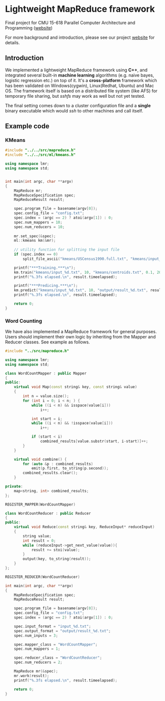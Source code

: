 # Lightweight MapReduce framework
Final project for CMU 15-618 Parallel Computer Architecture and Programming ([website](http://www.cs.cmu.edu/~418/))

For more background and introduction, please see our project [website](https://git.hzh0512.com/p/mapreduce) for details.

## Introduction

We implemented a lightweight MapReduce framework using **C++**, and integrated several built-in **machine learning** algorithms (e.g. naive bayes, logistic regression etc.) on top of it. It's a **cross-platform** framework which has been validated on Windows(cygwin), Linux(Redhat, Ubuntu) and Mac OS. The framework itself is based on a distributed file system (like AFS) for temporary file sharing, but *sshfs* may work as well but not yet tested. 

The final setting comes down to a cluster configuration file and a **single** binary executable which would *ssh* to other machines and call itself.

## Example code

### KMeans

```C++
#include "../../src/mapreduce.h"
#include "../../src/ml/kmeans.h"

using namespace lmr;
using namespace std;


int main(int argc, char **argv)
{
    MapReduce mr;
    MapReduceSpecification spec;
    MapReduceResult result;

    spec.program_file = basename(argv[0]);
    spec.config_file = "config.txt";
    spec.index = (argc == 2) ? atoi(argv[1]) : 0;
    spec.num_mappers = 10;
    spec.num_reducers = 10;
    
    mr.set_spec(&spec);
    ml::kmeans km(&mr);
    
    // utility function for splitting the input file
    if (spec.index == 0)
        split_file_ascii("kmeans/USCensus1990.full.txt", "kmeans/input_%d.txt", 10);

    printf("***Training.***\n");
    km.train("kmeans/input_%d.txt", 10, "kmeans/centroids.txt", 0.1, 20, result);
    printf("%.3fs elapsed.\n", result.timeelapsed);

    printf("***Predicing.***\n");
    km.predict("kmeans/input_%d.txt", 10, "output/result_%d.txt", result);
    printf("%.3fs elapsed.\n", result.timeelapsed);

    return 0;
}


```

### Word Counting

We have also implemented a MapReduce framework for general purposes. Users should implement their own logic by inheriting from the Mapper and Reducer classes. See example as follows.

```C++
#include "../src/mapreduce.h"

using namespace lmr;
using namespace std;

class WordCountMapper : public Mapper
{
public:
    virtual void Map(const string& key, const string& value)
    {
        int n = value.size();
        for (int i = 0; i < n; ) {
            while ((i < n) && isspace(value[i]))
                i++;

            int start = i;
            while ((i < n) && !isspace(value[i]))
                i++;

            if (start < i)
                combined_results[value.substr(start, i-start)]++;
        }
    }

    virtual void combine() {
        for (auto &p : combined_results)
            emit(p.first, to_string(p.second));
        combined_results.clear();
    }

private:
    map<string, int> combined_results;
};

REGISTER_MAPPER(WordCountMapper)

class WordCountReducer : public Reducer
{
public:
    virtual void Reduce(const string& key, ReduceInput* reduceInput)
    {
        string value;
        int result = 0;
        while (reduceInput->get_next_value(value)){
            result += stoi(value);
        }
        output(key, to_string(result));
    }
};

REGISTER_REDUCER(WordCountReducer)

int main(int argc, char **argv)
{
    MapReduceSpecification spec;
    MapReduceResult result;

    spec.program_file = basename(argv[0]);
    spec.config_file = "config.txt";
    spec.index = (argc == 2) ? atoi(argv[1]) : 0;

    spec.input_format = "input_%d.txt";
    spec.output_format = "output/result_%d.txt";
    spec.num_inputs = 3;

    spec.mapper_class = "WordCountMapper";
    spec.num_mappers = 1;

    spec.reducer_class = "WordCountReducer";
    spec.num_reducers = 2;

    MapReduce mr(&spec);
    mr.work(result);
    printf("%.3fs elapsed.\n", result.timeelapsed);

    return 0;
}
```
